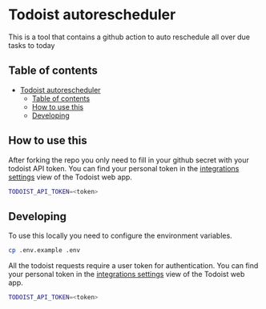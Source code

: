 # Todoist autorescheduler

This is a tool that contains a github action to auto reschedule all over due tasks to today

## Table of contents
<!-- START doctoc generated TOC please keep comment here to allow auto update -->
<!-- DON'T EDIT THIS SECTION, INSTEAD RE-RUN doctoc TO UPDATE -->

- [Todoist autorescheduler](#todoist-autorescheduler)
  - [Table of contents](#table-of-contents)
  - [How to use this](#how-to-use-this)
  - [Developing](#developing)

<!-- END doctoc generated TOC please keep comment here to allow auto update -->

## How to use this

After forking the repo you only need to fill in your github secret with your todoist API token.
You can find your personal token in the [integrations settings](https://todoist.com/prefs/integrations) view of the Todoist web app.

```bash
TODOIST_API_TOKEN=<token>
```


## Developing

To use this locally you need to configure the environment variables.

```bash
cp .env.example .env
```

All the todoist requests require a user token for authentication. You can find your personal token in the [integrations settings](https://todoist.com/prefs/integrations) view of the Todoist web app.

```bash
TODOIST_API_TOKEN=<token>
```